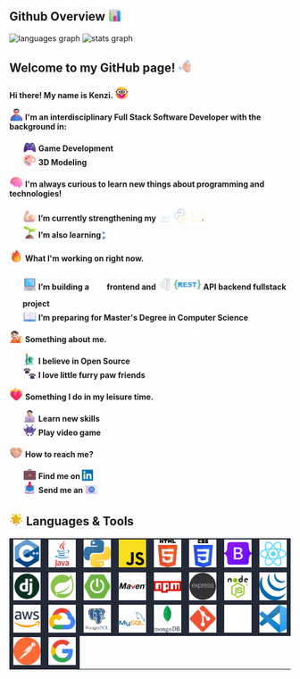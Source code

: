 <section>
    <h2> Github Overview <img src="assets\emojis\Bar Chart.png" alt="Bar Chart" width="25" height="25" style="vertical-align: -3px;"/></h2>
    <div align="left">
        <img src="https://github-readme-stats.vercel.app/api/top-langs?username=kenzilai&theme=react&hide_border=true&hide_title=true&card_width=300&layout=donut&langs_count=6" height="280" alt="languages graph" />
        <img src="https://github-readme-stats.vercel.app/api?&username=kenzilai&theme=react&hide_border=true&hide_title=true&card_width=300&show_icons=true&include_all_commits=true&rank_icon=github" height="200" alt="stats graph" />
</section>
<section>
    <h2>
        Welcome to my GitHub page! <img src="assets\emojis\Waving Hand Light Skin Tone.png" alt="Waving Hand Light Skin Tone" width="25" height="25" style="vertical-align: -2px;"/>
    </h2>
    <h4>
        <p> 
        Hi there! My name is Kenzi. <img src="assets\emojis\Nerd Face.png" alt="Nerd Face" width="25" height="25" style="vertical-align: -3px;"/>
        </p>
        <div>
            <img src="assets\emojis\Man Superhero Light Skin Tone.png" alt="Superhero Light Skin Tone" width="25" height="25" style="vertical-align: -3px;"/>
            <span>I'm an interdisciplinary Full Stack Software Developer with the background in:</span>
            <ul style="list-style-type: none;">
                <li>
                    <img src="assets\emojis\Video Game.png" alt="Video Game" width="25" height="25" style="vertical-align: -3px;"/>
                    Game Development
                </li>
                <li>
                    <img src="assets\emojis\Artist Palette.png" alt="Artist Palette" width="25" height="25" style="vertical-align: -3px;"/>
                    3D Modeling
                </li>
            </ul>
        </div>
        <div>
            <img src="assets\emojis\Brain.png" alt="Brain" width="25" height="25" style="vertical-align: -3px;"/>
            <span>I'm always curious to learn new things about programming and technologies!</span>
            <ul style="list-style-type: none;">
                <li>
                    <img src="assets\emojis\Flexed Biceps Light Skin Tone.png" alt="Flexed Biceps Light Skin Tone" width="25" height="25" style="vertical-align: -3px;"/>
                    I’m currently strengthening my
                    <img src="assets\emojis\Animated Java.svg" alt="Animated Java" width="25" height="25" style="vertical-align: -2px;"/>
                    <img src="assets\emojis\Animated Python.svg" alt="Animated Python" width="25" height="25" style="vertical-align: -3px;"/><img src="assets\emojis\Animated JavaScript.svg" alt="Animated JavaScript" width="35" height="35" style="vertical-align: -8px;"/>
                </li>
                <li>
                    <img src="assets\emojis\Seedling.png" alt="Seedling" width="25" height="25" style="vertical-align: -3px;"/>
                    I’m also learning
                    <img src="assets\emojis\Animated C++.svg" alt="Animated C++" width="25" height="25" style="vertical-align: -6px;"/>
                </li>
            </ul>
        </div>
        <div>
            <img src="assets\emojis\Fire.png" alt="Fire" width="25" height="25" style="vertical-align: -3px;"/>
            <span>What I'm working on right now.</span>
            <ul style="list-style-type: none;">
                <li>
                    <img src="assets\emojis\Laptop.png" alt="Laptop" width="25" height="25" style="vertical-align: -3px;"/>
                    I’m building a
                    <img src="assets\emojis\Animated React.svg" alt="Animated React" width="25" height="25" style="vertical-align: -3px;"/>
                    frontend and
                    <img src="assets\emojis\Animated Django.svg" alt="Animated Django" width="25" height="25" style="vertical-align: -3px;"/>
                    <img src="assets\emojis\Animated Rest.svg" alt="Animated Rest" width="50" height="50" style="vertical-align: -16px;"/>
                    API backend fullstack project
                </li>
                <li>
                    <img src="assets\emojis\Open Book.png" alt="Open Book" width="25" height="25" style="vertical-align: -3px;"/>
                    I’m preparing for Master's Degree in Computer Science
                </li>
            </ul>
        </div>
        <div>
            <img src="assets\emojis\Person Tipping Hand Light Skin Tone.png" alt="Person Tipping Hand Light Skin Tone" width="25" height="25" style="vertical-align: -3px;"/>
            <span>Something about me.</span>
            <ul style="list-style-type: none;">
                <li>
                    <img src="assets\emojis\Statue of Liberty.png" alt="Statue of Liberty" width="25" height="25" style="vertical-align: -3px;"/>
                    I believe in Open Source
                </li>
                <li>
                    <img src="assets\emojis\Paw Prints.png" alt="Paw Prints" width="25" height="25" style="vertical-align: -3px;"/>
                    I love little furry paw friends
                </li>
            </ul>
        </div>
        <div>
            <img src="assets\emojis\Heart on Fire.png" alt="Heart on Fire" width="25" height="25" style="vertical-align: -3px;"/>
            <span>Something I do in my leisure time.</span>
            <ul style="list-style-type: none;">
                <li>
                    <img src="assets\emojis\Technologist Light Skin Tone.png" alt="Technologist Light Skin Tone" width="25" height="25" style="vertical-align: -3px;"/>
                    Learn new skills
                </li>
                <li>
                    <img src="assets\emojis\Alien Monster.png" alt="Alien Monster" width="25" height="25" style="vertical-align: -3px;"/>
                    Play video game
                </li>
            </ul>
        </div>
        <div>
            <img src="assets\emojis\Folded Hands Light Skin Tone.png" alt="Folded Hands Light Skin Tone" width="25" height="25" style="vertical-align: -3px;"/>
            <span>How to reach me?</span>
            <ul style="list-style-type: none;">
                <li>
                    <img src="assets\emojis\Briefcase.png" alt="Briefcase" width="25" height="25" style="vertical-align: -3px;"/>
                    Find me on
                    <a href="https://www.linkedin.com/in/kenzi-lai"><img src="assets\emojis\Linkedin.png" alt="Linkedin" width="20" height="20" style="vertical-align: -3px;"/></a>
                </li>
                <li>
                    <img src="assets\emojis\Inbox Tray.png" alt="Inbox Tray" width="25" height="25" style="vertical-align: -3px;"/>
                    Send me an
                    <img src="assets\emojis\E-Mail.png" alt="E-Mail" width="25" height="25" style="vertical-align: -6px;"/>
                </li>
            </ul>
        </div>
    </h4>
</section>
<section>
    <h2><img src="assets\emojis\Glowing Star.png" alt="Glowing Star" width="25" height="25" style="vertical-align:-2px;"/> Languages & Tools</h2>
    <table>
        <tr style="background-color: #242938">
            <td>
                <a href="https://en.wikipedia.org/wiki/C%2B%2B"><img src="assets\techs\C++.png" alt="C++" width="50" height="50" /></a>
            </td>
            <td>
                <a href="https://en.wikipedia.org/wiki/Java_(programming_language)"><img src="assets\techs\Java.png" alt="Java" width="50" height="50" />
            </td>
            <td>
                <a href="https://www.python.org/"><img src="assets\techs\Python.png" alt="Python" width="50" height="50" /></a>
            </td>
            <td>
                <a href="https://en.wikipedia.org/wiki/JavaScript"><img src="assets\techs\JavaScript.png" alt="JavaScript" width="50" height="50" /></a>
            </td>
            <td>
                <a href="https://en.wikipedia.org/wiki/HTML5"><img src="assets\techs\HTML5.png" alt="HTML5" width="50" height="50" /></a>
            </td>
            <td>
                <a href="https://en.wikipedia.org/wiki/CSS"><img src="assets\techs\CSS3.png" alt="CSS3" width="50" height="50" /></a>
            </td>
            <td>
                <a href="https://getbootstrap.com"><img src="assets\techs\Bootstrap.png" alt="Bootstrap" width="50" height="50" /></a>
            </td>
            <td>
                <a href="https://reactjs.org"><img src="assets\techs\React.png" alt="React" width="50" height="50" /></a>
            </td>
        </tr>
        <tr style="background-color: #242938">
            <td>
                <a href="https://www.djangoproject.com"><img src="assets\techs\Django.png" alt="Django" width="50" height="50" /></a>
            </td>
            <td>
                <a href="https://spring.io"><img src="assets\techs\Spring.png" alt="Spring" width="50" height="50" /></a>
            </td>
            <td>
                <a href="https://spring.io"><img src="assets\techs\Spring Boot.png" alt="Spring Boot" width="50" height="50" /></a>
            </td>
            <td>
                <a href="https://maven.apache.org"><img src="assets\techs\Maven.png" alt="Maven" width="50" height="50" /></a>
            </td>
            <td>
                <a href="https://www.npmjs.com"><img src="assets\techs\npm.png" alt="npm" width="50" height="50" /></a>
            </td>
            <td>
                <a href="https://expressjs.com"><img src="assets\techs\ExpressJS.png" alt="ExpressJS" width="50" height="50" /></a>
            </td>
            <td>
                <a href="https://nodejs.org"><img src="assets\techs\NodeJS.png" alt="NodeJS" width="50" height="50" /></a>
            </td>
            <td>
                <a href="https://jquery.com"><img src="assets\techs\jQuery.png" alt="jQuery" width="50" height="50" /></a>
            </td>
        </tr>
        <tr style="background-color: #242938">
            <td>
                <a href="https://en.wikipedia.org/wiki/Amazon_Web_Services"><img src="assets\techs\AWS.png" alt="AWS" width="50" height="50" /></a>
            </td>
            <td>
                <a href="https://en.wikipedia.org/wiki/Google_Cloud_Platform"><img src="assets\techs\GCP.png" alt="GCP" width="50" height="50" /></a>
            </td>
            <td>
                <a href="https://www.postgresql.org"><img src="assets\techs\PostgreSQL.png" alt="PostgreSQL" width="50" height="50" /></a>
            </td>
            <td>
                <a href="https://www.mysql.com"><img src="assets\techs\MySQL.png" alt="MySQL" width="50" height="50" /></a>
            </td>
            <td>
                <a href="https://www.mongodb.com"><img src="assets\techs\mongoDB.png" alt="mongoDB" width="50" height="50" /></a>
            </td>
            <td>
                <a href="https://git-scm.com"><img src="assets\techs\Git.png" alt="Git" width="50" height="50" /></a>
            </td>
            <td>
                <a href="https://github.com"><img src="assets\techs\Github.png" alt="Github" width="50" height="50" /></a>
            </td>
            <td>
                <a href="https://code.visualstudio.com"><img src="assets\techs\Visual Studio Code.png" alt="Visual Studio Code" width="50" height="50" /></a>
            </td>
        </tr>
        <tr style="background-color: #242938">
            <td>
                <a href="https://www.postman.com"><img src="assets\techs\Postman.png" alt="Postman" width="50" height="50" /></a>
            </td>
            <td>
                <a href="https://en.wiktionary.org/wiki/Google-fu#:~:text=Google%2Dfu%20(uncountable),useful%20information%20on%20the%20Internet."><img src="assets\techs\Google-fu.png" alt="Google-fu" width="50" height="50" /></a>
            </td>
        </tr>
    </table>
</section>